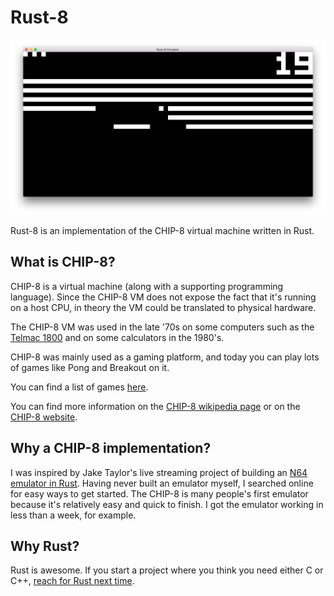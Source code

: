 # Rust-8

![screenshot](screenshot.png)

Rust-8 is an implementation of the CHIP-8 virtual machine written in Rust.

## What is CHIP-8?

CHIP-8 is a virtual machine (along with a supporting programming language).
Since the CHIP-8 VM does not expose the fact that it's running on a host CPU,
in theory the VM could be translated to physical hardware.

The CHIP-8 VM was used in the late '70s on some computers such as the [Telmac
1800](https://en.wikipedia.org/wiki/Telmac_1800) and on some calculators in the
1980's.

CHIP-8 was mainly used as a gaming platform, and today you can play lots of
games like Pong and Breakout on it.

You can find a list of games [here](http://chip8.com/?page=84).

You can find more information on the [CHIP-8 wikipedia page](https://en.wikipedia.org/wiki/CHIP-8) or on the [CHIP-8 website](http://chip8.com).

## Why a CHIP-8 implementation?

I was inspired by Jake Taylor's live streaming project of building an [N64
emulator in Rust](https://github.com/yupferris/rustendo64). Having never built
an emulator myself, I searched online for easy ways to get started. The CHIP-8
is many people's first emulator because it's relatively easy and quick to finish.
I got the emulator working in less than a week, for example.

## Why Rust?

Rust is awesome. If you start a project where you think you need either C or
C++, [reach for Rust next time](https://www.rust-lang.org/).
